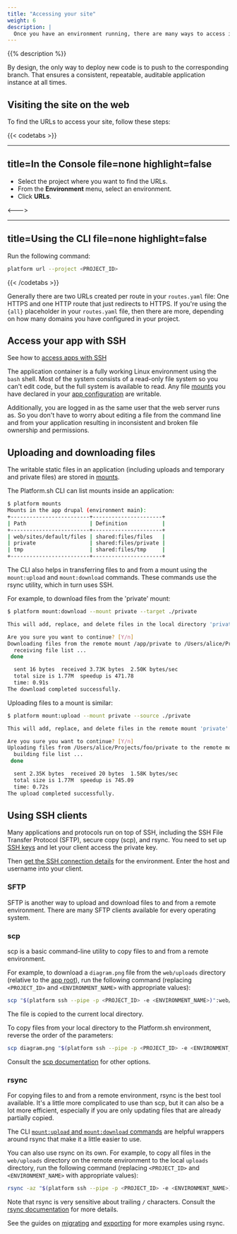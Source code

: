 ```yaml
---
title: "Accessing your site"
weight: 6
description: |
  Once you have an environment running, there are many ways to access it to perform needed tasks. The most straightforward way is to view it in a web browser; the available URLs are shown in the Platform.sh Console and on the command line after every Git push.
---
```


{{% description %}}

By design, the only way to deploy new code is to push to the corresponding branch.
That ensures a consistent, repeatable, auditable application instance at all times.

## Visiting the site on the web

To find the URLs to access your site, follow these steps:

{{< codetabs >}}

---
title=In the Console
file=none
highlight=false
---

- Select the project where you want to find the URLs.
- From the **Environment** menu, select an environment.
- Click **URLs**.

<--->

---
title=Using the CLI
file=none
highlight=false
---

Run the following command:

```bash
platform url --project <PROJECT_ID>
```

{{< /codetabs >}}

Generally there are two URLs created per route in your `routes.yaml` file:
One HTTPS and one HTTP route that just redirects to HTTPS.
If you're using the `{all}` placeholder in your `routes.yaml` file,
then there are more, depending on how many domains you have configured in your project.

## Access your app with SSH

See how to [access apps with SSH](./ssh/_index.md#connect-to-apps)

The application container is a fully working Linux environment using the `bash` shell.
Most of the system consists of a read-only file system so you can't edit code, but the full system is available to read.
Any file [mounts](../create-apps/app-reference.md#mounts)
you have declared in your [app configuration](../create-apps/_index.md) are writable.

Additionally, you are logged in as the same user that the web server runs as.
So you don't have to worry about editing a file from the command line and from your application
resulting in inconsistent and broken file ownership and permissions.

## Uploading and downloading files

The writable static files in an application (including uploads and temporary and private files)
are stored in [mounts](../create-apps/app-reference.md#mounts).

The Platform.sh CLI can list mounts inside an application:

```bash
$ platform mounts
Mounts in the app drupal (environment main):
+-------------------------+----------------------+
| Path                    | Definition           |
+-------------------------+----------------------+
| web/sites/default/files | shared:files/files   |
| private                 | shared:files/private |
| tmp                     | shared:files/tmp     |
+-------------------------+----------------------+
```

The CLI also helps in transferring files to and from a mount using the `mount:upload` and `mount:download` commands.
These commands use the rsync utility, which in turn uses SSH.

For example, to download files from the 'private' mount:

```bash
$ platform mount:download --mount private --target ./private

This will add, replace, and delete files in the local directory 'private'.

Are you sure you want to continue? [Y/n]
Downloading files from the remote mount /app/private to /Users/alice/Projects/foo/private
  receiving file list ...
 done

  sent 16 bytes  received 3.73K bytes  2.50K bytes/sec
  total size is 1.77M  speedup is 471.78
  time: 0.91s
The download completed successfully.
```

Uploading files to a mount is similar:

```bash
$ platform mount:upload --mount private --source ./private

This will add, replace, and delete files in the remote mount 'private'.

Are you sure you want to continue? [Y/n]
Uploading files from /Users/alice/Projects/foo/private to the remote mount /app/private
  building file list ...
 done

  sent 2.35K bytes  received 20 bytes  1.58K bytes/sec
  total size is 1.77M  speedup is 745.09
  time: 0.72s
The upload completed successfully.
```

## Using SSH clients

Many applications and protocols run on top of SSH,
including the SSH File Transfer Protocol (SFTP), secure copy (scp), and rsync.
You need to set up [SSH keys](./ssh/ssh-keys.md) and let your client access the private key.

Then [get the SSH connection details](./ssh/_index.md#get-ssh-connection-details) for the environment.
Enter the host and username into your client.

### SFTP

SFTP is another way to upload and download files to and from a remote environment.
There are many SFTP clients available for every operating system.

### scp

scp is a basic command-line utility to copy files to and from a remote environment.

For example, to download a `diagram.png` file from the `web/uploads` directory (relative to the [app root](../create-apps/app-reference.md#root-directory)),
run the following command (replacing `<PROJECT_ID>` and `<ENVIRONMENT_NAME>` with appropriate values):

```bash
scp "$(platform ssh --pipe -p <PROJECT_ID> -e <ENVIRONMENT_NAME>)":web/uploads/diagram.png .
```

The file is copied to the current local directory.

To copy files from your local directory to the Platform.sh environment, reverse the order of the parameters:

```bash
scp diagram.png "$(platform ssh --pipe -p <PROJECT_ID> -e <ENVIRONMENT_NAME>)":web/uploads
```

Consult the [scp documentation](https://www.man7.org/linux/man-pages/man1/scp.1.html) for other options.

### rsync

For copying files to and from a remote environment, rsync is the best tool available.
It's a little more complicated to use than scp, but it can also be a lot more efficient,
especially if you are only updating files that are already partially copied.

The CLI [`mount:upload` and `mount:download` commands](#uploading-and-downloading-files)
are helpful wrappers around rsync that make it a little easier to use.

You can also use rsync on its own.
For example, to copy all files in the `web/uploads` directory on the remote environment to the local `uploads` directory,
run the following command (replacing `<PROJECT_ID>` and `<ENVIRONMENT_NAME>` with appropriate values):

```bash
rsync -az "$(platform ssh --pipe -p <PROJECT_ID> -e <ENVIRONMENT_NAME>)":web/uploads/ ./uploads/
```

Note that rsync is very sensitive about trailing `/` characters.
Consult the [rsync documentation](https://man7.org/linux/man-pages/man1/rsync.1.html) for more details.

See the guides on [migrating](../tutorials/migrating.md) and [exporting](../tutorials/exporting.md) for more examples using rsync.
